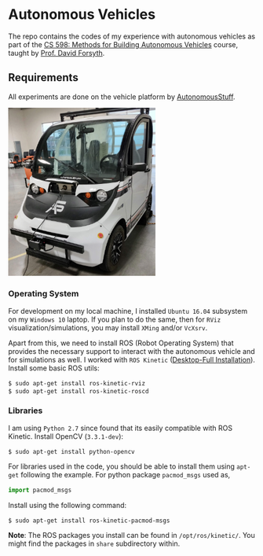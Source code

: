 # Autonomous Vehicles

The repo contains the codes of my experience with autonomous vehicles as part of the [CS 598: Methods for Building Autonomous Vehicles](http://luthuli.cs.uiuc.edu/~daf/courses/MAAV-2020/598-2020-home.html) course, taught by [Prof. David Forsyth](http://luthuli.cs.uiuc.edu/~daf/).

## Requirements

All experiments are done on the vehicle platform by [AutonomousStuff](https://autonomoustuff.com/).

<img src="autonomous_vehicle.jpg" alt="drawing" width="300"/>

### Operating System

For development on my local machine, I installed ```Ubuntu 16.04``` subsystem on my ```Windows 10``` laptop. If you plan to do the same, then for ```RViz``` visualization/simulations, you may install ```XMing``` and/or ```VcXsrv```.

Apart from this, we need to install ROS (Robot Operating System) that provides the necessary support to interact with the autonomous vehicle and for simulations as well. I worked with ```ROS Kinetic``` ([Desktop-Full Installation](http://wiki.ros.org/kinetic/Installation/Ubuntu)). Install some basic ROS utils:

```commandline
$ sudo apt-get install ros-kinetic-rviz
$ sudo apt-get install ros-kinetic-roscd
```

### Libraries

I am using ```Python 2.7``` since found that its easily compatible with ROS Kinetic. Install OpenCV (```3.3.1-dev```):

```commandline
$ sudo apt-get install python-opencv
```

For libraries used in the code, you should be able to install them using ```apt-get``` following the example. For python package ```pacmod_msgs``` used as,
```python
import pacmod_msgs
```
Install using the following command:
```commandline
$ sudo apt-get install ros-kinetic-pacmod-msgs
```

**Note**: The ROS packages you install can be found in ```/opt/ros/kinetic/```. You might find the packages in ```share``` subdirectory within.  


